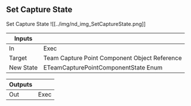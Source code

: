 ## Set Capture State
Set Capture State
![[../img/nd_img_SetCaptureState.png]]

|Inputs||
|--|--|
| In | Exec |
| Target | Team Capture Point Component Object Reference |
| New State | ETeamCapturePointComponentState Enum |

|Outputs||
|--|--|
| Out | Exec |
